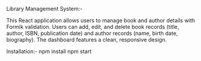 Library Management System:-

This React application allows users to manage book and author details with Formik validation. Users can add, edit, and delete book records (title, author, ISBN, publication date) and author records (name, birth date, biography). The dashboard features a clean, responsive design.

Installation:-
npm install
npm start